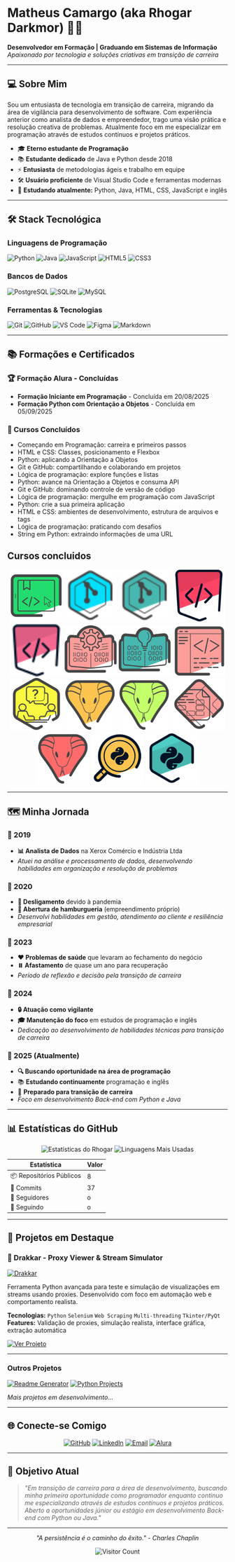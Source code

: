 # Matheus Camargo (aka Rhogar Darkmor) 👨‍💻

**Desenvolvedor em Formação | Graduando em Sistemas de Informação**  
*Apaixonado por tecnologia e soluções criativas em transição de carreira*

---

## 💻 Sobre Mim

Sou um entusiasta de tecnologia em transição de carreira, migrando da área de vigilância para desenvolvimento de software. Com experiência anterior como analista de dados e empreendedor, trago uma visão prática e resolução creativa de problemas. Atualmente foco em me especializar em programação através de estudos contínuos e projetos práticos.

- 🎓 **Eterno estudante de Programação**
- 📚 **Estudante dedicado** de Java e Python desde 2018
- ⚡ **Entusiasta** de metodologias ágeis e trabalho em equipe
- 🛠️ **Usuário proficiente** de Visual Studio Code e ferramentas modernas
- 🌱 **Estudando atualmente:** Python, Java, HTML, CSS, JavaScript e inglês

---

## 🛠️ Stack Tecnológica

### Linguagens de Programação
![Python](https://img.shields.io/badge/Python-3776AB?style=for-the-badge&logo=python&logoColor=white)
![Java](https://img.shields.io/badge/Java-ED8B00?style=for-the-badge&logo=openjdk&logoColor=white)
![JavaScript](https://img.shields.io/badge/JavaScript-F7DF1E?style=for-the-badge&logo=javascript&logoColor=black)
![HTML5](https://img.shields.io/badge/HTML5-E34F26?style=for-the-badge&logo=html5&logoColor=white)
![CSS3](https://img.shields.io/badge/CSS3-1572B6?style=for-the-badge&logo=css3&logoColor=white)

### Bancos de Dados
![PostgreSQL](https://img.shields.io/badge/PostgreSQL-316192?style=for-the-badge&logo=postgresql&logoColor=white)
![SQLite](https://img.shields.io/badge/SQLite-07405E?style=for-the-badge&logo=sqlite&logoColor=white)
![MySQL](https://img.shields.io/badge/MySQL-00000F?style=for-the-badge&logo=mysql&logoColor=white)

### Ferramentas & Tecnologias
![Git](https://img.shields.io/badge/Git-F05032?style=for-the-badge&logo=git&logoColor=white)
![GitHub](https://img.shields.io/badge/GitHub-181717?style=for-the-badge&logo=github&logoColor=white)
![VS Code](https://img.shields.io/badge/VS_Code-007ACC?style=for-the-badge&logo=visual-studio-code&logoColor=white)
![Figma](https://img.shields.io/badge/Figma-F24E1E?style=for-the-badge&logo=figma&logoColor=white)
![Markdown](https://img.shields.io/badge/Markdown-000000?style=for-the-badge&logo=markdown&logoColor=white)

---

## 📚 Formações e Certificados

### 🏆 Formação Alura - Concluídas
- **Formação Iniciante em Programação** - Concluída em 20/08/2025
- **Formação Python com Orientação a Objetos** - Concluída em 05/09/2025

### 📘 Cursos Concluídos
- Começando em Programação: carreira e primeiros passos
- HTML e CSS: Classes, posicionamento e Flexbox
- Python: aplicando a Orientação a Objetos
- Git e GitHub: compartilhando e colaborando em projetos
- Lógica de programação: explore funções e listas
- Python: avance na Orientação a Objetos e consuma API
- Git e GitHub: dominando controle de versão de código
- Lógica de programação: mergulhe em programação com JavaScript
- Python: crie a sua primeira aplicação
- HTML e CSS: ambientes de desenvolvimento, estrutura de arquivos e tags
- Lógica de programação: praticando com desafios
- String em Python: extraindo informações de uma URL

## Cursos concluidos

<div align="center">
  <img src="./imagens/comecando-programacao-carreira-primeiros-passos.png" width="120">
  <img src="./imagens/git-github-compartilhando-colaborando-projetos.png" width="120">
  <img src="./imagens/git-github-dominando-controle-versao-codigo.png" width="120">
  <img src="./imagens/html-css-ambiente-arquivos-tags.png" width="120">
  <img src="./imagens/html-css-classes-posicionamento-flexbox.png" width="120">
  <img src="./imagens/logica-programacao-funcoes-listas.png" width="120">
  <img src="./imagens/logica-programacao-mergulhe-programacao-javascript.png" width="120">
  <img src="./imagens/logica-programacao-praticando-desafios.png" width="120">
  <img src="./imagens/python-aplicando-boas-praticas-pep-8.png" width="120">
  <img src="./imagens/python-aplicando-orientacao-objetos.png" width="120">
  <img src="./imagens/python-avance-orientacao-objetos-consuma-api.png" width="120">
  <img src="./imagens/python-construindo-sistemas-eficientes-solid-design-patterns.png" width="120">
  <img src="./imagens/python-crie-sua-primeira-aplicacao.png" width="120">
  <img src="./imagens/python-tdd-explorando-testes-unitarios.png" width="120">
  <img src="./imagens/string-python-extraindo-informacoes-url.png" width="120">
</div>


---

## 🗺️ Minha Jornada

### 🎯 2019
- **📊 Analista de Dados** na Xerox Comércio e Indústria Ltda
- *Atuei na análise e processamento de dados, desenvolvendo habilidades em organização e resolução de problemas*

### 🔄 2020
- **🚧 Desligamento** devido à pandemia
- **🍔 Abertura de hamburgueria** (empreendimento próprio)
- *Desenvolvi habilidades em gestão, atendimento ao cliente e resiliência empresarial*

### 🏥 2023
- **❤️ Problemas de saúde** que levaram ao fechamento do negócio
- **⏸️ Afastamento** de quase um ano para recuperação
- *Período de reflexão e decisão pela transição de carreira*

### 👮 2024
- **🔒 Atuação como vigilante**
- **🎓 Manutenção do foco** em estudos de programação e inglês
- *Dedicação ao desenvolvimento de habilidades técnicas para transição de carreira*

### 🚀 2025 (Atualmente)
- **🔍 Buscando oportunidade na área de programação**
- 📚 **Estudando continuamente** programação e inglês
- 💼 **Preparado para transição de carreira**
- *Foco em desenvolvimento Back-end com Python e Java*

---

## 📊 Estatísticas do GitHub

<div align="center">

![Estatísticas do Rhogar](https://github-readme-stats.vercel.app/api?username=RhogarDarkmor&show_icons=true&theme=radical&hide_border=true&bg_color=00000000)
![Linguagens Mais Usadas](https://github-readme-stats.vercel.app/api/top-langs/?username=RhogarDarkmor&layout=compact&theme=radical&hide_border=true&bg_color=00000000)

</div>

<div align="center">

| Estatística | Valor |
|-------------|-------|
| 📦 Repositórios Públicos | 8 |
| 📝 Commits | 37 |
| 👥 Seguidores | o |
| 👣 Seguindo | o |

</div>

---

## 🌟 Projetos em Destaque

### 🐉 Drakkar - Proxy Viewer & Stream Simulator
[![Drakkar](https://github-readme-stats.vercel.app/api/pin/?username=RhogarDarkmor&repo=Drakkar&theme=radical&show_owner=true)](https://github.com/RhogarDarkmor/Drakkar)

Ferramenta Python avançada para teste e simulação de visualizações em streams usando proxies. Desenvolvido com foco em automação web e comportamento realista.

**Tecnologias:** `Python` `Selenium` `Web Scraping` `Multi-threading` `Tkinter/PyQt`  
**Features:** Validação de proxies, simulação realista, interface gráfica, extração automática

[![Ver Projeto](https://img.shields.io/badge/🚀_Ver_Projeto-2D4CC8?style=for-the-badge)](https://github.com/RhogarDarkmor/Drakkar)

---

### Outros Projetos
[![Readme Generator](https://github-readme-stats.vercel.app/api/pin/?username=RhogarDarkmor&repo=readme-generator&theme=dark)](https://github.com/RhogarDarkmor/readme-generator)
[![Python Projects](https://github-readme-stats.vercel.app/api/pin/?username=RhogarDarkmor&repo=python-projects&theme=dark)](https://github.com/RhogarDarkmor/python-projects)

*Mais projetos em desenvolvimento...*

---

## 🌐 Conecte-se Comigo

<div align="center">

[![GitHub](https://img.shields.io/badge/GitHub-RhogarDarkmor-181717?style=for-the-badge&logo=github)](https://github.com/RhogarDarkmor)
[![LinkedIn](https://img.shields.io/badge/LinkedIn-Matheus_Camargo-0077B5?style=for-the-badge&logo=linkedin)](https://www.linkedin.com/in/matheus-camargo-8797a8376)
[![Email](https://img.shields.io/badge/Email-rhogar.darkmor@outlook.com-D14836?style=for-the-badge&logo=gmail&logoColor=white)](mailto:rhogar.darkmor@outlook.com)
[![Alura](https://img.shields.io/badge/Alura-Cursos-00C86F?style=for-the-badge&logo=alura)](https://cursos.alura.com.br/user/matheus-camargo-8797a8376)

</div>

---

## 🎯 Objetivo Atual

> *"Em transição de carreira para a área de desenvolvimento, buscando minha primeira oportunidade como programador enquanto continuo me especializando através de estudos contínuos e projetos práticos. Aberto a oportunidades júnior ou estágio em desenvolvimento Back-end com Python ou Java."*

---

<div align="center">

*"A persistência é o caminho do êxito." - Charles Chaplin*

![Visitor Count](https://komarev.com/ghpvc/?username=RhogarDarkmor&color=blueviolet)

</div>
